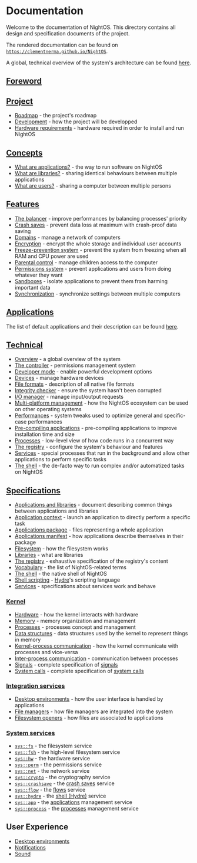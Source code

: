# Documentation

Welcome to the documentation of NightOS. This directory contains all design and specification documents of the project.

The rendered documentation can be found on [`https://clementnerma.github.io/NightOS`](https://clementnerma.github.io/NightOS).

A global, technical overview of the system's architecture can be found [here](docs/technical/../../technical/overview.md).

## [Foreword](FOREWORD.md)

## [Project](project/)

- [Roadmap](project/roadmap.md) - the project's roadmap
- [Development](project/development.md) - how the project will be developped
- [Hardware requirements](project/hw-requirements.md) - hardware required in order to install and run NightOS

## [Concepts](concepts/)

- [What are applications?](concepts/applications.md) - the way to run software on NightOS
- [What are libraries?](concepts/libraries.md) - sharing identical behaviours between multiple applications
- [What are users?](concepts/users.md) - sharing a computer between multiple persons

## [Features](features/)

- [The balancer](features/balancer.md) - improve performances by balancing processes' priority
- [Crash saves](features/crash-saves.md) - prevent data loss at maximum with crash-proof data saving
- [Domains](features/domains.md) - manage a network of computers
- [Encryption](features/encryption.md) - encrypt the whole storage and individual user accounts
- [Freeze-prevention system](features/freeze-prevention.md) - prevent the system from freezing when all RAM and CPU power are used
- [Parental control](features/parental-control.md) - manage children access to the computer
- [Permissions system](features/permissions.md) - prevent applications and users from doing whatever they want
- [Sandboxes](features/sandboxes.md) - isolate applications to prevent them from harming important data
- [Synchronization](features/synchronization.md) - synchronize settings between multiple computers

## [Applications](applications/)

The list of default applications and their description can be found [here](applications/README.md).

## [Technical](technical/)

- [Overview](technical/overview.md) - a global overview of the system
- [The controller](technical/controller.md) - permissions management system
- [Developer mode](technical/dev-mode.md) - enable powerful development options
- [Devices](technical/devices.md) - manage hardware devices
- [File formats](technical/file-formats.md) - description of all native file formats
- [Integrity checker](technical/integrity-checker.md) - ensure the system hasn't been corrupted
- [I/O manager](technical/io-manager.md) - manage input/output requests
- [Multi-platform management](technical/multi-platform.md) - how the NightOS ecosystem can be used on other operating systems
- [Performances](technical/performances.md) - system tweaks used to optimize general and specific-case performances
- [Pre-compiling applications](technical/pre-compiling.md) - pre-compiling applications to improve installation time and size
- [Processes](technical/processes.md) - low-level view of how code runs in a concurrent way
- [The registry](technical/registry.md) - configure the system's behaviour and features
- [Services](technical/services.md) - special processes that run in the background and allow other applications to perform specific tasks
- [The shell](technical/shell.md) - the de-facto way to run complex and/or automatized tasks on NightOS

## [Specifications](specs/)

- [Applications and libraries](specs/applications-libraries.md) - document describing common things between applications and libraries
- [Application context](specs/applications/context.md) - launch an application to directly perform a specific task
- [Applications package](specs/applications/package.md) - files representing a whole application
- [Applications manifest](specs/applications/manifest.md) - how applications describe themselves in their package
- [Filesystem](specs/filesystem.md) - how the filesystem works
- [Libraries](specs/libraries.md) - what are libraries
- [The registry](specs/registry.md) - exhaustive specification of the registry's content
- [Vocabulary](specs/vocabulary.md) - the list of NightOS-related terms
- [The shell](specs/shell.md) - the native shell of NightOS
- [Shell scripting](specs/shell-scripting.md) - [Hydre](technical/shell.md)'s scripting language
- [Services](specs/services.md) - specifications about services work and behave

### [Kernel](specs/kernel/)

- [Hardware](specs/kernel/hardware.md) - how the kernel interacts with hardware
- [Memory](specs/kernel/memory.md) - memory organization and management
- [Processes](specs/kernel/processes.md) - processes concept and management
- [Data structures](specs/kernel/data-structures.md) - data structures used by the kernel to represent things in memory
- [Kernel-process communication](specs/kernel/kpc.md) - how the kernel communicate with processes and vice-versa
- [Inter-process communication](specs/kernel/ipc.md) - communication between processes
- [Signals](specs/kernel/signals.md) - complete specification of [signals](specs/kernel/kpc.md)
- [System calls](specs/kernel/syscalls.md) - complete specification of [system calls](specs/kernel/kpc.md)

### [Integration services](specs/integration-services/)

- [Desktop environments](specs/integration-services/desktop-environments.md) - how the user interface is handled by applications
- [File managers](specs/integration-services/file-managers.md) - how file managers are integrated into the system
- [Filesystem openers](specs/integration-services/filesystem-openers.md) - how files are associated to applications

### [System services](specs/system-services/)

- [`sys::fs`](specs/system-services/fs.md) - the filesystem service
- [`sys::fsh`](specs/system-services/fsh.md) - the high-level filesystem service
- [`sys::hw`](specs/system-services/hw.md) - the hardware service
- [`sys::perm`](specs/system-services/perm.md) - the permissions service
- [`sys::net`](specs/system-services/net.md) - the network service
- [`sys::crypto`](specs/system-services/crypto.md) - the cryptography service
- [`sys::crashsave`](specs/system-services/crashsave.md) - the [crash saves](features/crash-saves.md) service
- [`sys::flow`](specs/system-services/flow.md) - the [flows](specs/filesystem.md#flows) service
- [`sys::hydre`](specs/system-services/hydre.md) - the [shell (Hydre)](specs/shell.md) service
- [`sys::app`](specs/system-services/app.md) - the [applications](concepts/applications.md) management service
- [`sys::process`](specs/system-services/process.md) - the [processes](technical/processes.md) management service

## User Experience

- [Desktop environments](ux/desktop-environment.md)
- [Notifications](ux/notifications.md)
- [Sound](ux/sound.md)